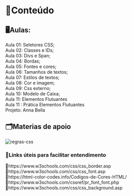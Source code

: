 <h1>📁Conteúdo</h1>
<h2>🖥️Aulas:</h2>
<p>
  Aula 01: Seletores CSS; <br>
  Aula 02: Classes e IDs; <br>
  Aula 03: Divs e Span; <br>
  Aula 04: Bordas; <br>
  Aula 05: Fontes e cores; <br>
  Aula 06: Tamanhos de textos; <br>
  Aula 07: Estilos de textos; <br>
  Aula 08: Cor e imagem; <br>
  Aula 09: Css externo; <br>
  Aula 10: Modelo de Caixa; <br>
  Aula 11: Elementos Flutuantes <br>
  Aula 11 : Prática Elementos Flutuantes <br>
  Projeto: Anna Bella <br>
</p>

<h2>🗂️Materias de apoio</h2>

![regras-css](https://github.com/CarolFenixBr/Desenvolvimento_Web_Completo/assets/89542446/408263e4-0f4a-4585-a280-eb208fb0cce0)

<h3>🔗Links úteis para facilitar entendimento</h3>
<p>  
  🔸https://www.w3schools.com/css/css_border.asp <br>
  🔸https://www.w3schools.com/css/css_font.asp <br>
  🔸https://html-color-codes.info/Codigos-de-Cores-HTML/ <br>
  🔸https://www.w3schools.com/cssref/pr_font_font.php <br>
  🔸https://www.w3schools.com/css/css_background.asp
  
</p>
